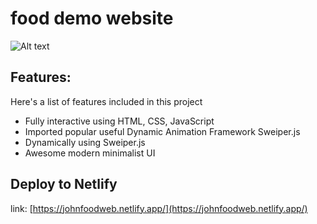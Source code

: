 # food demo website
![Alt text](/food.gif?raw=true "Optional Title")

## Features:

Here's a list of features included in this project

- Fully interactive using HTML, CSS, JavaScript
- Imported popular useful Dynamic Animation Framework Sweiper.js
- Dynamically using Sweiper.js
- Awesome modern minimalist UI

## Deploy to Netlify

link: [https://johnfoodweb.netlify.app/](https://johnfoodweb.netlify.app/)
